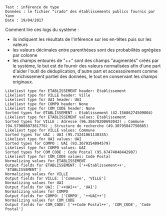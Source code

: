 
	Test : inférence de type
	Données : le fichier "crado" des établissements publics fournis par Yann
	Date : 19/04/2017

Comment lire ces logs du système :
* ils indiquent les résultats de l'inférence sur les en-têtes puis sur les valeurs
* les valeurs décimales entre parenthèses sont des probabilités agrégées par colonne
* les champs entourés de "++" sont des champs "augmentés" créés par le système, le but est de fournir des valeurs normalisées afin d'une part d'aider l'outil de déduplication, d'autre part et accessoirement comme enrichissement partiel des données, le tout en conservant les champs originaux. 

```
Likeliest type for ETABLISSEMENT header: Etablissement
Likeliest type for VILLE header: Ville
Likeliest type for UAI header: UAI
Likeliest type for COMPO header: None
Likeliest type for COM_CODE header: None
Sorted types for ETABLISSEMENT : Etablissement (42.15686274509804) 
Likeliest type for ETABLISSEMENT values: Etablissement
Sorted types for VILLE : Adresse (96.36678200692042) ; Commune (94.57900807381776) ; Structure de recherche (49.30795847750865) 
Likeliest type for VILLE values: Commune
Sorted types for UAI : UAI (95.73241061130335) 
Likeliest type for UAI values: UAI
Sorted types for COMPO : UAI (93.3679354094579) 
Likeliest type for COMPO values: UAI
Sorted types for COM_CODE : Code Postal (95.67474048442907) 
Likeliest type for COM_CODE values: Code Postal
Normalizing values for ETABLISSEMENT
Output fields for ETABLISSEMENT: ['++Etablissement++', 'ETABLISSEMENT']
Normalizing values for VILLE
Output fields for VILLE: ['Commune', 'VILLE']
Normalizing values for UAI
Output fields for UAI: ['++UAI++', 'UAI']
Normalizing values for COMPO
Output fields for COMPO: ['COMPO', '++UAI++']
Normalizing values for COM_CODE
Output fields for COM_CODE: ['++Code Postal++', 'COM_CODE', 'Code Postal']
```
